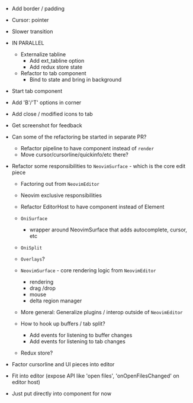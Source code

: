 - Add border / padding
- Cursor: pointer
- Slower transition
- IN PARALLEL
    - Externalize tabline
        - Add ext_tabline option
        - Add redux store state
    - Refactor to tab component
        - Bind to state and bring in background

- Start tab component
- Add 'B'/'T' options in corner
- Add close / modified icons to tab
- Get screenshot for feedback

- Can some of the refactoring be started in separate PR?
    - Refactor pipeline to have component instead of `render`
    - Move cursor/cursorline/quickinfo/etc there?

- Refactor some responsibilities to `NeovimSurface` - which is the core edit piece
    - Factoring out from `NeovimEditor`
    - Neovim exclusive responsibilities

    - Refactor EditorHost to have component instead of Element

    - `OniSurface`
        - wrapper around NeovimSurface that adds autocomplete, cursor, etc

    - `OniSplit`
    <div className="container full vertical">
        <div className="container fixed">
            <Tabs ../>
        </div>
        <div className="container full">
            <OniSurface ... />
        </div>
    </div>

    - `Overlays`?

    - `NeovimSurface` - core rendering logic from `NeovimEditor`
        - rendering
        - drag /drop
        - mouse
        - delta region manager

    - More general: Generalize plugins / interop outside of `NeovimEditor`
    - How to hook up buffers / tab split?
        - Add events for listening to buffer changes
        - Add events for listening to tab changes
    - Redux store?

- Factor cursorline and UI pieces into editor
- Fit into editor (expose API like 'open files', 'onOpenFilesChanged' on editor host)
- Just put directly into <Editor /> component for now
